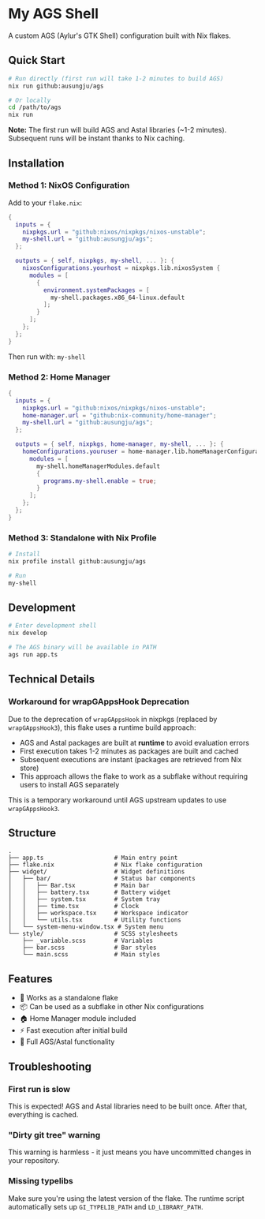 # My AGS Shell

A custom AGS (Aylur's GTK Shell) configuration built with Nix flakes.

## Quick Start

```bash
# Run directly (first run will take 1-2 minutes to build AGS)
nix run github:ausungju/ags

# Or locally
cd /path/to/ags
nix run
```

**Note:** The first run will build AGS and Astal libraries (~1-2 minutes). Subsequent runs will be instant thanks to Nix caching.

## Installation

### Method 1: NixOS Configuration

Add to your `flake.nix`:

```nix
{
  inputs = {
    nixpkgs.url = "github:nixos/nixpkgs/nixos-unstable";
    my-shell.url = "github:ausungju/ags";
  };

  outputs = { self, nixpkgs, my-shell, ... }: {
    nixosConfigurations.yourhost = nixpkgs.lib.nixosSystem {
      modules = [
        {
          environment.systemPackages = [
            my-shell.packages.x86_64-linux.default
          ];
        }
      ];
    };
  };
}
```

Then run with: `my-shell`

### Method 2: Home Manager

```nix
{
  inputs = {
    nixpkgs.url = "github:nixos/nixpkgs/nixos-unstable";
    home-manager.url = "github:nix-community/home-manager";
    my-shell.url = "github:ausungju/ags";
  };

  outputs = { self, nixpkgs, home-manager, my-shell, ... }: {
    homeConfigurations.youruser = home-manager.lib.homeManagerConfiguration {
      modules = [
        my-shell.homeManagerModules.default
        {
          programs.my-shell.enable = true;
        }
      ];
    };
  };
}
```

### Method 3: Standalone with Nix Profile

```bash
# Install
nix profile install github:ausungju/ags

# Run
my-shell
```

## Development

```bash
# Enter development shell
nix develop

# The AGS binary will be available in PATH
ags run app.ts
```

## Technical Details

### Workaround for wrapGAppsHook Deprecation

Due to the deprecation of `wrapGAppsHook` in nixpkgs (replaced by `wrapGAppsHook3`), this flake uses a runtime build approach:

- AGS and Astal packages are built at **runtime** to avoid evaluation errors
- First execution takes 1-2 minutes as packages are built and cached
- Subsequent executions are instant (packages are retrieved from Nix store)
- This approach allows the flake to work as a subflake without requiring users to install AGS separately

This is a temporary workaround until AGS upstream updates to use `wrapGAppsHook3`.

## Structure

```
.
├── app.ts                    # Main entry point
├── flake.nix                 # Nix flake configuration
├── widget/                   # Widget definitions
│   ├── bar/                  # Status bar components
│   │   ├── Bar.tsx           # Main bar
│   │   ├── battery.tsx       # Battery widget
│   │   ├── system.tsx        # System tray
│   │   ├── time.tsx          # Clock
│   │   ├── workspace.tsx     # Workspace indicator
│   │   └── utils.tsx         # Utility functions
│   └── system-menu-window.tsx # System menu
└── style/                    # SCSS stylesheets
    ├── _variable.scss        # Variables
    ├── bar.scss              # Bar styles
    └── main.scss             # Main styles
```

## Features

- 🚀 Works as a standalone flake
- 📦 Can be used as a subflake in other Nix configurations
- 🏠 Home Manager module included
- ⚡ Fast execution after initial build
- 🔧 Full AGS/Astal functionality

## Troubleshooting

### First run is slow
This is expected! AGS and Astal libraries need to be built once. After that, everything is cached.

### "Dirty git tree" warning
This warning is harmless - it just means you have uncommitted changes in your repository.

### Missing typelibs
Make sure you're using the latest version of the flake. The runtime script automatically sets up `GI_TYPELIB_PATH` and `LD_LIBRARY_PATH`.

